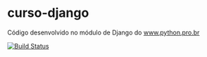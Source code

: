 # curso-django

 Código desenvolvido no módulo de Django do www.python.pro.br

[![Build Status](https://app.travis-ci.com/rafa-cost/curso-django.svg?branch=main)](https://app.travis-ci.com/rafa-cost/curso-django)